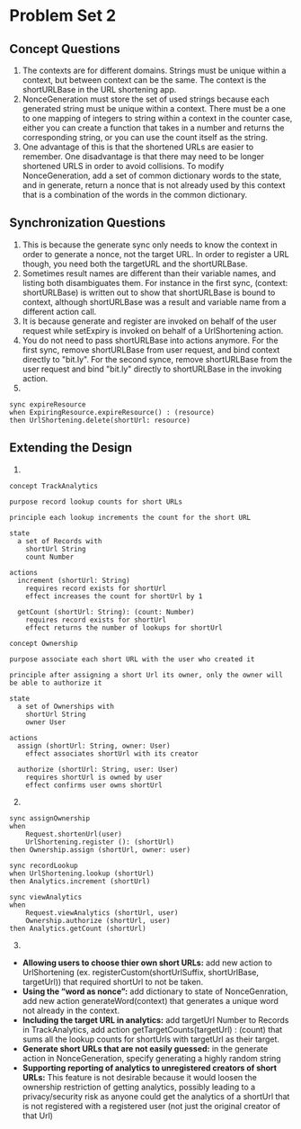 # Problem Set 2
## Concept Questions
1. The contexts are for different domains. Strings must be unique within a context, but between context can be the same. The context is the shortURLBase in the URL shortening app.
2. NonceGeneration must store the set of used strings because each generated string must be unique within a context. There must be a one to one mapping of integers to string within a context in the counter case, either you can create a function that takes in a number and returns the corresponding string, or you can use the count itself as the string.
3. One advantage of this is that the shortened URLs are easier to remember. One disadvantage is that there may need to be longer shortened URLS in order to avoid collisions. To modify NonceGeneration, add a set of common dictionary words to the state, and in generate, return a nonce that is not already used by this context that is a combination of the words in the common dictionary.

## Synchronization Questions
1. This is because the generate sync only needs to know the context in order to generate a nonce, not the target URL. In order to register a URL though, you need both the targetURL and the shortURLBase.
2. Sometimes result names are different than their variable names, and listing both disambiguates them. For instance in the first sync, (context: shortURLBase) is written out to show that shortURLBase is bound to context, although shortURLBase was a result and variable name from a different action call.
3. It is because generate and register are invoked on behalf of the user request while setExpiry is invoked on behalf of a UrlShortening action.
4. You do not need to pass shortURLBase into actions anymore. For the first sync, remove shortURLBase from user request, and bind context directly to "bit.ly". For the second synce, remove shortURLBase from the user request and bind "bit.ly" directly to shortURLBase in the invoking action.
5. 
```
sync expireResource
when ExpiringResource.expireResource() : (resource)
then UrlShortening.delete(shortUrl: resource)
```

## Extending the Design
1. 
```
concept TrackAnalytics

purpose record lookup counts for short URLs

principle each lookup increments the count for the short URL

state
  a set of Records with
    shortUrl String
    count Number

actions
  increment (shortUrl: String)
    requires record exists for shortUrl
    effect increases the count for shortUrl by 1

  getCount (shortUrl: String): (count: Number)
    requires record exists for shortUrl
    effect returns the number of lookups for shortUrl
```
```
concept Ownership

purpose associate each short URL with the user who created it

principle after assigning a short Url its owner, only the owner will be able to authorize it

state
  a set of Ownerships with
    shortUrl String
    owner User

actions
  assign (shortUrl: String, owner: User)
    effect associates shortUrl with its creator

  authorize (shortUrl: String, user: User)
    requires shortUrl is owned by user
    effect confirms user owns shortUrl
```
2. 
```
sync assignOwnership
when 
    Request.shortenUrl(user)
    UrlShortening.register (): (shortUrl)
then Ownership.assign (shortUrl, owner: user)
```
```
sync recordLookup
when UrlShortening.lookup (shortUrl)
then Analytics.increment (shortUrl)
```
```
sync viewAnalytics
when
    Request.viewAnalytics (shortUrl, user)
    Ownership.authorize (shortUrl, user)
then Analytics.getCount (shortUrl)
```
3. 
- **Allowing users to choose thier own short URLs:** add new action to UrlShortening (ex. registerCustom(shortUrlSuffix, shortUrlBase, targetUrl)) that required shortUrl to not be taken.
- **Using the “word as nonce”:** add dictionary to state of NonceGenration, add new action generateWord(context) that generates a unique word not already in the context.
- **Including the target URL in analytics:** add targetUrl Number to Records in TrackAnalytics, add action getTargetCounts(targetUrl) : (count) that sums all the lookup counts for shortUrls with targetUrl as their target.
- **Generate short URLs that are not easily guessed:** in the generate action in NonceGeneration, specify generating a highly random string
- **Supporting reporting of analytics to unregistered creators of short URLs:** This feature is not desirable because it would loosen the ownership restriction of getting analytics, possibly leading to a privacy/security risk as anyone could get the analytics of a shortUrl that is not registered with a registered user (not just the original creator of that Url)